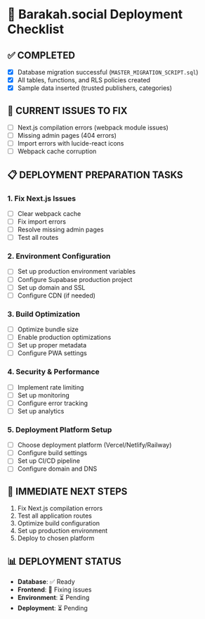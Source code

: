 # 🚀 Barakah.social Deployment Checklist

## ✅ **COMPLETED**
- [x] Database migration successful (`MASTER_MIGRATION_SCRIPT.sql`)
- [x] All tables, functions, and RLS policies created
- [x] Sample data inserted (trusted publishers, categories)

## 🔧 **CURRENT ISSUES TO FIX**
- [ ] Next.js compilation errors (webpack module issues)
- [ ] Missing admin pages (404 errors)
- [ ] Import errors with lucide-react icons
- [ ] Webpack cache corruption

## 📋 **DEPLOYMENT PREPARATION TASKS**

### **1. Fix Next.js Issues**
- [ ] Clear webpack cache
- [ ] Fix import errors
- [ ] Resolve missing admin pages
- [ ] Test all routes

### **2. Environment Configuration**
- [ ] Set up production environment variables
- [ ] Configure Supabase production project
- [ ] Set up domain and SSL
- [ ] Configure CDN (if needed)

### **3. Build Optimization**
- [ ] Optimize bundle size
- [ ] Enable production optimizations
- [ ] Set up proper metadata
- [ ] Configure PWA settings

### **4. Security & Performance**
- [ ] Implement rate limiting
- [ ] Set up monitoring
- [ ] Configure error tracking
- [ ] Set up analytics

### **5. Deployment Platform Setup**
- [ ] Choose deployment platform (Vercel/Netlify/Railway)
- [ ] Configure build settings
- [ ] Set up CI/CD pipeline
- [ ] Configure domain and DNS

## 🎯 **IMMEDIATE NEXT STEPS**
1. Fix Next.js compilation errors
2. Test all application routes
3. Optimize build configuration
4. Set up production environment
5. Deploy to chosen platform

## 📊 **DEPLOYMENT STATUS**
- **Database**: ✅ Ready
- **Frontend**: 🔧 Fixing issues
- **Environment**: ⏳ Pending
- **Deployment**: ⏳ Pending